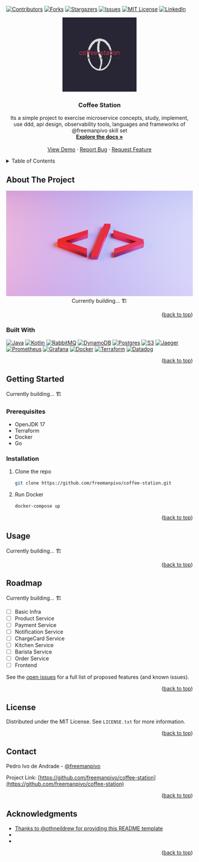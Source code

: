 <a name="readme-top"></a>
[![Contributors][contributors-shield]][contributors-url]
[![Forks][forks-shield]][forks-url]
[![Stargazers][stars-shield]][stars-url]
[![Issues][issues-shield]][issues-url]
[![MIT License][license-shield]][license-url]
[![LinkedIn][linkedin-shield]][linkedin-url]
<br />
<div align="center">
  <a href="https://github.com/freemanpivo/coffee-station">
    <img src="images/logo-color.png" alt="Logo" width="200" height="200">
  </a>

<h3 align="center">Coffee Station</h3>

  <p align="center">
    Its a simple project to exercise microservice concepts, study, implement, use ddd, api design, observability tools, languages and frameworks of @freemanpivo skill set
    <br />
    <a href="https://github.com/freemanpivo/coffee-station"><strong>Explore the docs »</strong></a>
    <br />
    <br />
    <a href="https://github.com/freemanpivo/coffee-station">View Demo</a>
    ·
    <a href="https://github.com/freemanpivo/coffee-station/issues">Report Bug</a>
    ·
    <a href="https://github.com/freemanpivo/coffee-station/issues">Request Feature</a>
  </p>
</div>

<!-- TABLE OF CONTENTS -->
<details>
  <summary>Table of Contents</summary>
  <ol>
    <li>
      <a href="#about-the-project">About The Project</a>
      <ul>
        <li><a href="#built-with">Built With</a></li>
      </ul>
    </li>
    <li>
      <a href="#getting-started">Getting Started</a>
      <ul>
        <li><a href="#prerequisites">Prerequisites</a></li>
        <li><a href="#installation">Installation</a></li>
      </ul>
    </li>
    <li><a href="#usage">Usage</a></li>
    <li><a href="#roadmap">Roadmap</a></li>
    <li><a href="#contributing">Contributing</a></li>
    <li><a href="#license">License</a></li>
    <li><a href="#contact">Contact</a></li>
    <li><a href="#acknowledgments">Acknowledgments</a></li>
  </ol>
</details>

## About The Project

<div align="center">
  <img src="images/building.jpg" alt="under construction">
  Currently building... 🏗️
</div>

<p align="right">(<a href="#readme-top">back to top</a>)</p>

### Built With

[![Java][JavaShield]][JavaUrl]
[![Kotlin][KotlinShield]][KotlinUrl]
[![RabbitMQ][RabbitMQShield]][RabbitMQUrl]
[![DynamoDB][DynamoDBShield]][DynamoDBUrl]
[![Postgres][PostgresShield]][PostgresUrl]
[![S3][S3Shield]][S3Url]
[![Jaeger][JaegerShield]][JaegerUrl]
[![Prometheus][PrometheusShield]][PrometheusUrl]
[![Grafana][GrafanaShield]][GrafanaUrl]
[![Docker][DockerShield]][DockerUrl]
[![Terraform][TerraformShield]][TerraformUrl]
[![Datadog][DatadogShield]][DatadogUrl]

<p align="right">(<a href="#readme-top">back to top</a>)</p>

<!-- GETTING STARTED -->
## Getting Started

Currently building... 🏗️

### Prerequisites

- OpenJDK 17
- Terraform
- Docker
- Go

### Installation

1. Clone the repo
   ```sh
   git clone https://github.com/freemanpivo/coffee-station.git
   ```
2. Run Docker
   ```sh
   docker-compose up
   ```

<p align="right">(<a href="#readme-top">back to top</a>)</p>



<!-- USAGE EXAMPLES -->
## Usage

Currently building... 🏗️
<p align="right">(<a href="#readme-top">back to top</a>)</p>

<!-- ROADMAP -->
## Roadmap

Currently building... 🏗️

- [ ] Basic Infra
- [ ] Product Service
- [ ] Payment Service
- [ ] Notification Service
- [ ] ChargeCard Service
- [ ] Kitchen Service
- [ ] Barista Service
- [ ] Order Service
- [ ] Frontend

See the [open issues](https://github.com/freemanpivo/coffee-shop/issues) for a full list of proposed features (and known issues).

<p align="right">(<a href="#readme-top">back to top</a>)</p>

<!-- LICENSE -->
## License

Distributed under the MIT License. See `LICENSE.txt` for more information.

<p align="right">(<a href="#readme-top">back to top</a>)</p>

<!-- CONTACT -->
## Contact

Pedro Ivo de Andrade - [@freemanpivo](https://github.com/freemanpivo)

Project Link: [https://github.com/freemanpivo/coffee-station](https://github.com/freemanpivo/coffee-station)

<p align="right">(<a href="#readme-top">back to top</a>)</p>

<!-- ACKNOWLEDGMENTS -->
## Acknowledgments

* [Thanks to @othneildrew for providing this README template](https://github.com/othneildrew/Best-README-Template)
* []()
* []()

<p align="right">(<a href="#readme-top">back to top</a>)</p>

<!-- https://www.markdownguide.org/basic-syntax/#reference-style-links -->

<!-- MARKDOWN BADGES -->
[JavaShield]: https://img.shields.io/badge/java-darkblue?style=for-the-badge&logo=openjdk&logoColor=white
[JavaUrl]: https://openjdk.org/
[KotlinShield]: https://img.shields.io/badge/kotlin-purple?style=for-the-badge&logo=kotlin&logoColor=orange
[KotlinUrl]: https://kotlinlang.org/
[RabbitMQShield]: https://img.shields.io/badge/rabbitmq-orange?style=for-the-badge&logo=rabbitmq&logoColor=white
[RabbitMQUrl]: https://www.rabbitmq.com/
[DynamoDBShield]: https://img.shields.io/badge/amazon%20dynamodb-grey?style=for-the-badge&logo=amazondynamodb&logoColor=white
[DynamoDBUrl]: https://aws.amazon.com/dynamodb/
[PostgresShield]: https://img.shields.io/badge/postgresql-lightblue?style=for-the-badge&logo=postgresql&logoColor=black
[PostgresUrl]: https://www.postgresql.org
[S3Shield]: https://img.shields.io/badge/amazon%20s3-white?style=for-the-badge&logo=amazons3&logoColor=orange
[S3Url]: https://aws.amazon.com/pt/s3/
[JaegerShield]: https://img.shields.io/badge/jaeger-lightblue?style=for-the-badge&logo=go&logoColor=blue
[JaegerUrl]: https://www.jaegertracing.io/
[PrometheusShield]: https://img.shields.io/badge/prometheus-grey?style=for-the-badge&logo=prometheus&logoColor=orange
[PrometheusUrl]: https://prometheus.io/
[GrafanaShield]: https://img.shields.io/badge/grafana-black?style=for-the-badge&logo=grafana&logoColor=orange
[GrafanaUrl]: https://grafana.com/
[DockerShield]: https://img.shields.io/badge/docker-white?style=for-the-badge&logo=docker&logoColor=blue
[DockerUrl]: https://www.docker.com/
[TerraformShield]: https://img.shields.io/badge/terraform-purple?style=for-the-badge&logo=terraform&logoColor=white
[TerraformUrl]: https://www.terraform.io/
[DatadogShield]: https://img.shields.io/badge/datadog-blue?style=for-the-badge&logo=datadog&logoColor=purple
[DatadogUrl]: https://www.datadoghq.com/
<!-- MARKDOWN BADGES -->

<!-- MARKDOWN LINKS -->
[contributors-shield]: https://img.shields.io/github/contributors/freemanpivo/coffee-station.svg?style=for-the-badge
[contributors-url]: https://github.com/freemanpivo/coffee-station/graphs/contributors
[forks-shield]: https://img.shields.io/github/forks/freemanpivo/coffee-station.svg?style=for-the-badge
[forks-url]: https://github.com/freemanpivo/coffee-station/network/members
[stars-shield]: https://img.shields.io/github/stars/freemanpivo/coffee-station.svg?style=for-the-badge
[stars-url]: https://github.com/freemanpivo/coffee-station/stargazers
[issues-shield]: https://img.shields.io/github/issues/freemanpivo/coffee-station.svg?style=for-the-badge
[issues-url]: https://github.com/freemanpivo/coffee-station/issues
[license-shield]: https://img.shields.io/github/license/freemanpivo/coffee-station.svg?style=for-the-badge
[license-url]: https://github.com/freemanpivo/coffee-station/blob/master/LICENSE.txt
[linkedin-shield]: https://img.shields.io/badge/-LinkedIn-black.svg?style=for-the-badge&logo=linkedin&colorB=555
[linkedin-url]: https://www.linkedin.com/in/andradepedroivo/
[product-screenshot]: images/building.jpg
<!-- MARKDOWN LINKS -->